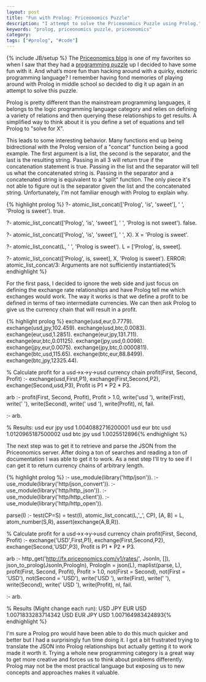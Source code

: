 ```yaml
---
layout: post
title: "Fun with Prolog: Priceonomics Puzzle"
description: "I attempt to solve the Priceonomics Puzzle using Prolog."
keywords: "prolog, priceonomics puzzle, priceonomics"
category:
tags: ["#prolog", "#code"]
---
```

{% include JB/setup %}
The <a href="http://blog.priceonomics.com/" target="_blank">Priceonomics blog</a> is one of my favorites so when I saw that they had a <a href="http://priceonomics.com/jobs/puzzle/" target="_blank">programming puzzle</a> up I decided to have some fun with it. And what’s more fun than hacking around with a quirky, esoteric programming language? I remember having fond memories of playing around with Prolog in middle school so decided to dig it up again in an attempt to solve this puzzle.

Prolog is pretty different than the mainstream programming languages, it belongs to the logic programming language category and relies on defining a variety of relations and then querying these relationships to get results. A simplified way to think about it is you define a set of equations and tell Prolog to "solve for X".

This leads to some interesting behavior. Many functions end up being bidrectional with the Prolog version of a "concat" function being a good example. The first argument is a list, the second is the separator, and the last is the resulting string. Passing in all 3 will return true if the concatenation statement is true. Passing in the list and the separator will tell us what the concatenated string is. Passing in the separator and a concatenated string is equivalent to a "split" function. The only piece it's not able to figure out is the separator given the list and the concatenated string. Unfortunately, I'm not familiar enough with Prolog to explain why.

{% highlight prolog %}
?- atomic_list_concat(['Prolog', 'is', 'sweet'], ' ', 'Prolog is sweet').
true.

?- atomic_list_concat(['Prolog', 'is', 'sweet'], ' ', 'Prolog is not sweet').
false.

?- atomic_list_concat(['Prolog', 'is', 'sweet'], ' ', X).
X = 'Prolog is sweet'.

?- atomic_list_concat(L, ' ', 'Prolog is sweet').
L = ['Prolog', is, sweet].

?- atomic_list_concat(['Prolog', is, sweet], X, 'Prolog is sweet').
ERROR: atomic_list_concat/3: Arguments are not sufficiently instantiated{% endhighlight %}

For the first pass, I decided to ignore the web side and just focus on defining the exchange rate relationships and have Prolog tell me which exchanges would work. The way it works is that we define a profit to be defined in terms of two intermediate currencies. We can then ask Prolog to give us the currency chain that will result in a profit.

{% highlight prolog %}
exchange(usd,eur,0.7779).
exchange(usd,jpy,102.459).
exchange(usd,btc,0.0083).
exchange(eur,usd,1.2851).
exchange(eur,jpy,131.711).
exchange(eur,btc,0.01125).
exchange(jpy,usd,0.0098).
exchange(jpy,eur,0.0075).
exchange(jpy,btc,0.0000811).
exchange(btc,usd,115.65).
exchange(btc,eur,88.8499).
exchange(btc,jpy,12325.44).

% Calculate profit for a usd->x->y->usd currency chain
profit(First, Second, Profit) :-
    exchange(usd,First,P1),
    exchange(First,Second,P2),
    exchange(Second,usd,P3),
    Profit is P1 * P2 * P3.

arb :-
    profit(First, Second, Profit),
    Profit > 1.0,
    write('usd '),
    write(First), write(' '),
    write(Second), write(' usd '),
    write(Profit), nl, fail.

:- arb.

% Results:
usd eur jpy usd 1.0040882716200001
usd eur btc usd 1.0120965187500002
usd btc jpy usd 1.0025512896{% endhighlight %}

The next step was to get it to retrieve and parse the JSON from the Priceonomics server. After doing a ton of searches and reading a ton of documentation I was able to get it to work. As a next step I'll try to see if I can get it to return currency chains of arbitrary length.

{% highlight prolog %}
:- use_module(library('http/json')).
:- use_module(library('http/json_convert')).
:- use_module(library('http/http_json')).
:- use_module(library('http/http_client')).
:- use_module(library('http/http_open')).

parse(I) :-
    test(CP=S) = test(I),
    atomic_list_concat(L,'_', CP),
    [A, B] = L,
    atom_number(S,R),
    assert(exchange(A,B,R)).

% Calculate profit for a usd->x->y->usd currency chain
profit(First, Second, Profit) :-
    exchange('USD',First,P1),
    exchange(First,Second,P2),
    exchange(Second,'USD',P3),
    Profit is P1 * P2 * P3.

arb :-
    http_get('http://fx.priceonomics.com/v1/rates/', JsonIn, []),
    json_to_prolog(JsonIn,PrologIn),
    PrologIn = json(L),
    maplist(parse, L),
    profit(First, Second, Profit),
    Profit > 1.0,
    not(First = Second),
    not(First = 'USD'),
    not(Second = 'USD'),
    write('USD '),
    write(First), write(' '),
    write(Second), write(' USD '),
    write(Profit), nl, fail.

:- arb.

% Results (Might change each run):
USD JPY EUR USD 1.0071833283714342
USD EUR JPY USD 1.007164983424893{% endhighlight %}

I'm sure a Prolog pro would have been able to do this much quicker and better but I had a surprisingly fun time doing it. I got a bit frustrated trying to translate the JSON into Prolog relationships but actually getting it to work made it worth it. Trying a whole new programming category is a great way to get more creative and forces us to think about problems differently. Prolog may not be the most practical language but exposing us to new concepts and approaches makes it valuable.